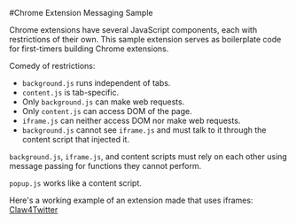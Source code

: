 #Chrome Extension Messaging Sample

Chrome extensions have several JavaScript components, each with restrictions of their own. This sample extension serves as boilerplate code for first-timers building Chrome extensions. 

Comedy of restrictions: 
- `background.js` runs independent of tabs. 
- `content.js` is tab-specific. 
- Only `background.js` can make web requests. 
- Only `content.js` can access DOM of the page.
- `iframe.js` can neither access DOM nor make web requests.
- `background.js` cannot see `iframe.js` and must talk to it through the content script that injected it. 

`background.js`, `iframe.js`, and content scripts must rely on each other using message passing for functions they cannot perform.

`popup.js` works like a content script.

Here's a working example of an extension made that uses iframes: [Claw4Twitter](https://chrome.google.com/webstore/detail/claw4twitter/pdohffpcbhglhgaijgonjedlcnjaiagd?hl=en)